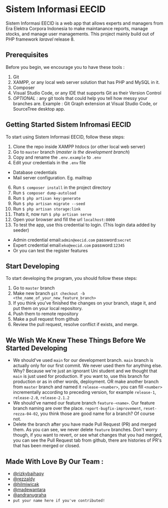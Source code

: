 # Sistem Informasi EECID

Sistem Informasi EECID is a web app that allows experts and managers from Era Elektra Corpora Indonesia to make maintanance reports, manage stocks, and manage user managements. This project mainly build out of PHP framework *laravel* release 8.

## Prerequisites

Before you begin, we encourage you to have these tools :
1. Git
2. XAMPP, or any local web server solution that has PHP and MySQL in it.
3. Composer
4. Visual Studio Code, or any IDE that supports Git as their Version Control
5. _OPTIONAL :_ any git tools that could help you tell how messy your branches are. Example : Git Graph extension at Visual Studio Code, or SourceTree desktop app.

## Getting Started Sistem Infromasi EECID

To start using Sistem Informasi EECID, follow these steps:
1. Clone the repo inside XAMPP htdocs (or other local web server)
2. Go to `master` branch (*master is the development branch*)
4. Copy and rename the `.env.example` to `.env`
5. Edit your credentials in the `.env` file
- Database credentials
- Mail server configuration. Eg. mailtrap
6. Run `$ composer install` in the project directory
7. Run `$ composer dump-autoload`
8. Run `$ php artisan key:generate`
9. Run `$ php artisan migrate --seed`
10. Run `$ php artisan storage:link`
11. Thats it, now run `$ php artisan serve`
12. Open your browser and fill the url `localhost:8000`
13. To test the app, use this credential to login. (This login data added by seeder)
- Admin credential email:`admin@eecid.com` password:`secret`
- Expert credential email:`eko@eecid.com` password:`12345`
- Or you can test the register features 

## Start Developing

To start developing the program, you should follow these steps:
1. Go to `master` branch
2. Make new branch `git checkout -b <the_name_of_your_new_feature_branch>`
3. If you think you've finished the changes on your branch, stage it, and put them on your local repository.
4. Push them to remote repository
5. Make a pull request from github
6. Review the pull request, resolve conflict if exists, and merge.

## We Wish We Knew These Things Before We Started Developing
* We should've used `main` for our development branch. `main` branch is actually only for our first commit. We never used them for anything else. Why? Because we're just an ignorant Uni student and we thought that `main` is just used for production. If you want to, use this branch for production or as in other words, deployment. OR make another branch from `master` branch and named it `release-<number>`, you can fill `<number>` incrementally according to preceding version, for example `release-1`, `release-2.0`, `release-2.1.2`
* We should've named our feature branch `feature-<name>`. Our feature branch naming are over the place. `report-bugfix-improvement`, `reset-rezza-04-02`, you think those are good name for a branch? Of course not. 
* Delete the branch after you have made Pull Request (PR) and merged them. As you can see, we never delete `feature` branches. Don't worry though,  if you want to revert, or see what changes that you had merged, you can see the Pull Request tab from github, there are histories of PR's that has been merged or closed.

## Made With Love By Our Team :

* [@rizkybaihaqy](https://github.com/rizkybaihaqy)
* [@rezzaldy](https://github.com/rezzaldy)
* [@hilmiwicak](https://github.com/hilmiwicak)
* [@madewantara](https://github.com/madewantara)
* [@andranugraha](https://github.com/andranugraha)
* `put your name here if you've contributed!`
